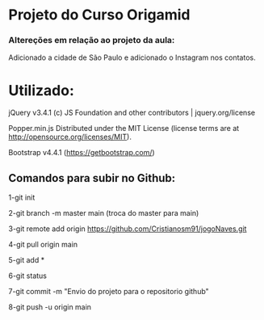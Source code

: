 # Projeto do Curso Origamid

### Altereções em relação ao projeto da aula:

Adicionado a cidade de São Paulo e adicionado o Instagram nos contatos.

# Utilizado:

<!-- jQuery first, then Popper.js, then Bootstrap JS -->

   jQuery v3.4.1 (c) JS Foundation and other contributors | jquery.org/license
   <script src="https://code.jquery.com/jquery-3.4.1.slim.min.js" integrity="sha384-J6qa4849blE2+poT4WnyKhv5vZF5SrPo0iEjwBvKU7imGFAV0wwj1yYfoRSJoZ+n" crossorigin="anonymous"></script>

   Popper.min.js Distributed under the MIT License (license terms are at http://opensource.org/licenses/MIT).
   <script src="https://cdn.jsdelivr.net/npm/popper.js@1.16.0/dist/umd/popper.min.js" integrity="sha384-Q6E9RHvbIyZFJoft+2mJbHaEWldlvI9IOYy5n3zV9zzTtmI3UksdQRVvoxMfooAo" crossorigin="anonymous"></script>

   Bootstrap v4.4.1 (https://getbootstrap.com/)
   <script src="https://stackpath.bootstrapcdn.com/bootstrap/4.4.1/js/bootstrap.min.js" integrity="sha384-wfSDF2E50Y2D1uUdj0O3uMBJnjuUD4Ih7YwaYd1iqfktj0Uod8GCExl3Og8ifwB6" crossorigin="anonymous"></script>


## Comandos para subir no Github:

1-git init

2-git branch -m master main (troca do master para main)

3-git remote add origin https://github.com/Cristianosm91/jogoNaves.git

4-git pull origin main

5-git add *

6-git status

7-git commit -m "Envio do projeto para o repositorio github"

8-git push -u origin main


